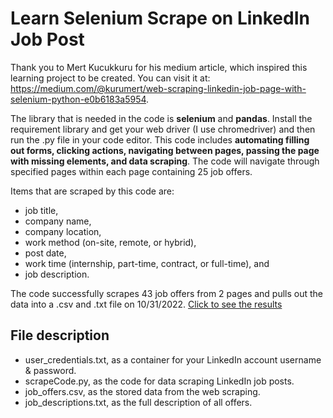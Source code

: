 # Learn Selenium Scrape on LinkedIn Job Post
Thank you to Mert Kucukkuru for his medium article, which inspired this learning project to be created. You can visit it at: https://medium.com/@kurumert/web-scraping-linkedin-job-page-with-selenium-python-e0b6183a5954.

The library that is needed in the code is **selenium** and **pandas**. Install the requirement library and get your web driver (I use chromedriver) and then run the .py file in your code editor. This code includes **automating filling out forms, clicking actions, navigating between pages, passing the page with missing elements, and data scraping**. The code will navigate through specified pages within each page containing 25 job offers. 

Items that are scraped by this code are:
- job title, 
- company name, 
- company location, 
- work method (on-site, remote, or hybrid), 
- post date, 
- work time (internship, part-time, contract, or full-time), and 
- job description. 

The code successfully scrapes 43 job offers from 2 pages and pulls out the data into a .csv and .txt file on 10/31/2022. [Click to see the results](https://github.com/mhfaisaluddin/Learn-Selenium-Scrape/blob/main/job_offers.csv)

## File description
- user_credentials.txt, as a container for your LinkedIn account username & password.
- scrapeCode.py, as the code for data scraping LinkedIn job posts.
- job_offers.csv, as the stored data from the web scraping. 
- job_descriptions.txt, as the full description of all offers.
